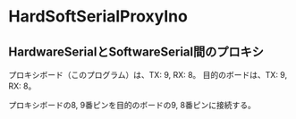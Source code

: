 # HardSoftSerialProxyIno

## HardwareSerialとSoftwareSerial間のプロキシ
プロキシボード（このプログラム）は、TX: 9, RX: 8。
目的のボードは、TX: 9, RX: 8。

プロキシボードの8, 9番ピンを目的のボードの9, 8番ピンに接続する。
